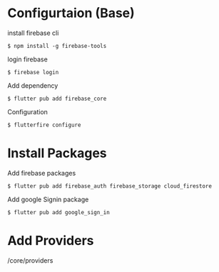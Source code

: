 # Configurtaion (Base)

install firebase cli

```console
$ npm install -g firebase-tools
```

login firebase

```console
$ firebase login
```

Add dependency

```console
$ flutter pub add firebase_core
```

Configuration

```console
$ flutterfire configure
```

# Install Packages

Add firebase packages

```console
$ flutter pub add firebase_auth firebase_storage cloud_firestore
```

Add google Signin package

```console
$ flutter pub add google_sign_in
```

# Add Providers

/core/providers
